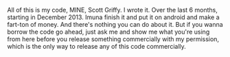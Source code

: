 All of this is my code, MINE, Scott Griffy.
I wrote it. Over the last 6 months, starting in December 2013.
Imuna finish it and put it on android and make a fart-ton of money.
And there's nothing you can do about it.
But if you wanna borrow the code go ahead, just ask me and show me what you're using from here before you release something commercially with my permission, which is the only way to release any of this code commercially.